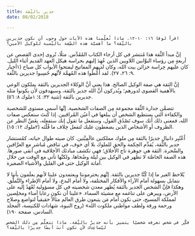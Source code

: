 ```yaml
---
title: جدير بالثِّقة
date: 08/02/2018

---
```


`اقرأ لوقا ١٦: ١٠-١٢. ماذا تُعلِّمنا هذه الآيات حول وجوب أن نكون جديرين بالثِّقة؟ ما أهميَّة هذه الصِّفة بالنِّسبة للوكيل الأمين؟`

إنَّ مبدأ الثِّقة هذا مُنتشر في كل أرجاء الكتاب المُقَدَّس. مثلًا، تُروى إحدى القصص عن أربعةٍ مِن رؤساء البوَّابين اللاويين الذين عُهِدَ إليهم بحراسة هيكل العهد القديم أثناء الليل. كان عليهم حِراسة خزائن بيت الله، وكان لديهم المفاتيح ليفتحوا الأبواب كل صباح (١أخبار ٩: ٢٦، ٢٧). لقد أُعْطُوا هذه المُهمَّة لأنَّهم حُسِبوا جديرين بالثِّقة.

إنَّ الثقة هي صفة الوكيل الصالح. هذا يعني أنَّ الوكلاء الجديرين بالثقة يملكون الوعي بالأهمية القصوى لدورهم؛ ويُدركون أنَّ الله جدير بالثقة، وسيهدفون لأن يكونوا مثله جديرين بالثقة (تثنية ٣٢: ٤؛ ١ملوك ٨: ٥٦).

تتضمَّن جدارة الثِّقة مجموعة مِن الصفات الشخصية. إنَّها أسمى مستوى للشخصية والكفاءة التي يستطيع الشخص أن يبلغها في أعيُن المُراقبين. إذا كُنتَ ستعكس صفات الله، فمعنى ذلك أنك سوف تَصْدُق القول، وستفعل ما تقول إنك ستفعله، بِغَضِّ النظر عن الظروف أو الأشخاص الذين يضغطون عليك لتفعل خِلاف ما قُلْتَه (٢ملوك ١٢: ١٥).

اُعْتُبِر دانيال جديرًا بالثقة مِن ملوك مملكتين عالَمِيَّتين. كان صيته طوال حياته، كمُستشار جدير بالثِّقة، يُقدِّم الحِكمة والحق للملوك بلا أي خوف، في تناقض مُباشر مع العرَّافين والسَّحرة. الثقة هي جوهرة تاج الأخلاق؛ فهي تكشف مبادئك الأخلاقية في أنقى صورها. هذه الصفة الخاصَّة لا تظهر في الوكيل بين ليلة وضُحاها، ولكنَّها تأتي مع الوقت من خلال أمانة الوكيل حتى في القليل والأشياء الصغيرة.

يُلاحظ الغير ما إذا كُنَّا جديرين بالثقة. إنَّهم يحترموننا ويعتمدون علينا لأنهم يعلَمون بأننا لا نتمايل بسهولة أمام الآراء والأفكار المختلفة، ولا أمام البدع، ولا أمام الإطراء والتَّملُّق. وهكذا فإنَّ الشخص الجدير بالثقة يُظهر معدن شخصيته في كل مسؤولية تُعْهَدُ إليه على الأرض، ويبرهن على تناغمه مع مشيئة السماء. «علينا أن نكون رعايا أمناء ومخلِصين لمملكة المسيح، حتى نكون أمام مَن يتبعون طرق العالم مثالاً حقيقياً لتواضع وصلاح ورحمة ورقة ولطف مواطني ملكوت الله» (روح النبوة، شهادات للكنيسة، المجلد السادس، صفحة ١٩٠).

`فكِّر في شخص تعرفه شخصيًا يتميز بأنه جديرٌ بالثِّقة. ماذا تتعلَّم مِن ذلك الشخص ليُساعِدك لأن تكون أنتَ أيضًا جديرًا بالثِّقة؟`